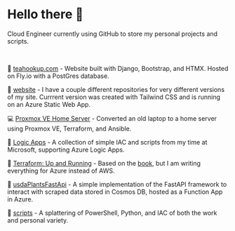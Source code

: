# Hello there 👋

Cloud Engineer currently using GitHub to store my personal projects and scripts. 

<br>

:tea: [teahookup.com](https://github.com/cmeadowstech/tea-list) - Website built with Django, Bootstrap, and HTMX. Hosted on Fly.io with a PostGres database.

:sunrise: [website](https://github.com/cmeadowstech/website-tw) - I have a couple different repositories for very different versions of my site. Currrent version was created with Tailwind CSS and is running on an Azure Static Web App.

:computer: [Proxmox VE Home Server](https://github.com/cmeadowstech/PVE-Home-Server) - Converted an old laptop to a home server using Proxmox VE, Terraform, and Ansible.

:pencil: [Logic Apps](https://github.com/cmeadowstech/Logic-Apps) - A collection of simple IAC and scripts from my time at Microsoft, supporting Azure Logic Apps.

:suspension_railway: [Terraform: Up and Running](https://github.com/cmeadowstech/Terraform-Up-and-Running) - Based on the [book](https://www.terraformupandrunning.com/), but I am writing everything for Azure instead of AWS.

:fallen_leaf: [usdaPlantsFastApi](https://github.com/cmeadowstech/usdaPlantsFastApi) - A simple implementation of the FastAPI framework to interact with scraped data stored in Cosmos DB, hosted as a Function App in Azure.

:blue_book: [scripts](https://github.com/cmeadowstech/scripts) - A splattering of PowerShell, Python, and IAC of both the work and personal variety. 

